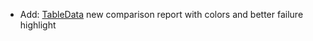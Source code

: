 * Add: [TableData](references/table-data) new comparison report with colors and better failure highlight
